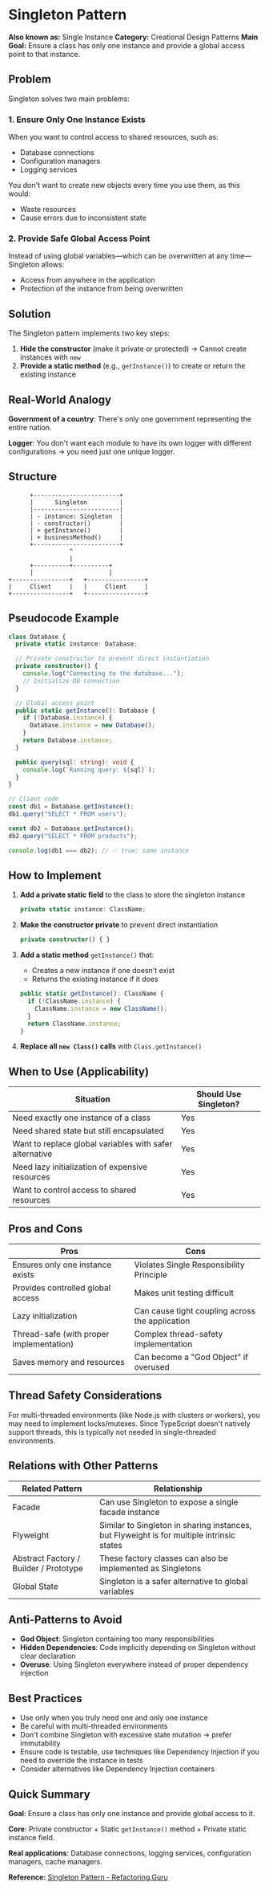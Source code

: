 # Singleton Pattern

**Also known as:** Single Instance
**Category:** Creational Design Patterns
**Main Goal:** Ensure a class has only one instance and provide a global access point to that instance.

## Problem

Singleton solves two main problems:

### 1. Ensure Only One Instance Exists
When you want to control access to shared resources, such as:
- Database connections
- Configuration managers
- Logging services

You don't want to create new objects every time you use them, as this would:
- Waste resources
- Cause errors due to inconsistent state

### 2. Provide Safe Global Access Point
Instead of using global variables—which can be overwritten at any time—Singleton allows:
- Access from anywhere in the application
- Protection of the instance from being overwritten

## Solution

The Singleton pattern implements two key steps:

1. **Hide the constructor** (make it private or protected) → Cannot create instances with `new`
2. **Provide a static method** (e.g., `getInstance()`) to create or return the existing instance

## Real-World Analogy

**Government of a country**: There's only one government representing the entire nation.

**Logger**: You don't want each module to have its own logger with different configurations → you need just one unique logger.

## Structure

```
      +------------------------+
      |      Singleton         |
      |------------------------|
      | - instance: Singleton  |
      | - constructor()        |
      | + getInstance()        |
      | + businessMethod()     |
      +------------------------+
                 ^
                 |
      +----------+----------+
      |                     |
+----------------+   +----------------+
|     Client     |   |     Client     |
+----------------+   +----------------+
```

## Pseudocode Example

```typescript
class Database {
  private static instance: Database;

  // Private constructor to prevent direct instantiation
  private constructor() {
    console.log("Connecting to the database...");
    // Initialize DB connection
  }

  // Global access point
  public static getInstance(): Database {
    if (!Database.instance) {
      Database.instance = new Database();
    }
    return Database.instance;
  }

  public query(sql: string): void {
    console.log(`Running query: ${sql}`);
  }
}

// Client code
const db1 = Database.getInstance();
db1.query("SELECT * FROM users");

const db2 = Database.getInstance();
db2.query("SELECT * FROM products");

console.log(db1 === db2); // ✅ true: same instance
```

## How to Implement

1. **Add a private static field** to the class to store the singleton instance
   ```typescript
   private static instance: ClassName;
   ```

2. **Make the constructor private** to prevent direct instantiation
   ```typescript
   private constructor() { }
   ```

3. **Add a static method** `getInstance()` that:
   - Creates a new instance if one doesn't exist
   - Returns the existing instance if it does
   ```typescript
   public static getInstance(): ClassName {
     if (!ClassName.instance) {
       ClassName.instance = new ClassName();
     }
     return ClassName.instance;
   }
   ```

4. **Replace all `new Class()` calls** with `Class.getInstance()`

## When to Use (Applicability)

| Situation | Should Use Singleton? |
|-----------|----------------------|
| Need exactly one instance of a class | Yes |
| Need shared state but still encapsulated | Yes |
| Want to replace global variables with safer alternative | Yes |
| Need lazy initialization of expensive resources | Yes |
| Want to control access to shared resources | Yes |

## Pros and Cons

| Pros | Cons |
|------|------|
| Ensures only one instance exists | Violates Single Responsibility Principle |
| Provides controlled global access | Makes unit testing difficult |
| Lazy initialization | Can cause tight coupling across the application |
| Thread-safe (with proper implementation) | Complex thread-safety implementation |
| Saves memory and resources | Can become a "God Object" if overused |

## Thread Safety Considerations

For multi-threaded environments (like Node.js with clusters or workers), you may need to implement locks/mutexes. Since TypeScript doesn't natively support threads, this is typically not needed in single-threaded environments.

## Relations with Other Patterns

| Related Pattern | Relationship |
|-----------------|--------------|
| Facade | Can use Singleton to expose a single facade instance |
| Flyweight | Similar to Singleton in sharing instances, but Flyweight is for multiple intrinsic states |
| Abstract Factory / Builder / Prototype | These factory classes can also be implemented as Singletons |
| Global State | Singleton is a safer alternative to global variables |

## Anti-Patterns to Avoid

- **God Object**: Singleton containing too many responsibilities
- **Hidden Dependencies**: Code implicitly depending on Singleton without clear declaration
- **Overuse**: Using Singleton everywhere instead of proper dependency injection

## Best Practices

- Use only when you truly need one and only one instance
- Be careful with multi-threaded environments
- Don't combine Singleton with excessive state mutation → prefer immutability
- Ensure code is testable, use techniques like Dependency Injection if you need to override the instance in tests
- Consider alternatives like Dependency Injection containers

## Quick Summary

**Goal**: Ensure a class has only one instance and provide global access to it.

**Core**: Private constructor + Static `getInstance()` method + Private static instance field.

**Real applications**: Database connections, logging services, configuration managers, cache managers.

**Reference:** [Singleton Pattern - Refactoring.Guru](https://refactoring.guru/design-patterns/singleton)
